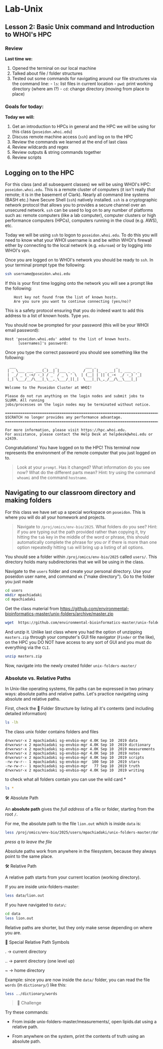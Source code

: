 # Lab-Unix

## Lesson 2: Basic Unix command and Introduction to WHOI's HPC

### Review
**Last time we:**
1. Opened the terminal on our local machine
2. Talked about file / folder structures
3. Tested out some  commands for navigating around our file structures via the command line:
        - `ls`: list files in current location
        - `pwd`: print working directory (where am I?)
        - `cd`: change directory (moving from place to place)


### Goals for today: 
**Today we will:**
1. Get an introduction to HPCs in general and the HPC we will be using for this class (`poseidon.whoi.edu`) 
2. Discuss remote machine access (`ssh`) and log on to the HPC
3. Review the commands we learned at the end of last class 
4. Review wildcards and regex
5. Review outputs & string commands together
6. Review scripts


## Logging on to the HPC
For this class (and all subsequent classes) we will be using WHOI's HPC: `poseidon.whoi.edu`. This is a remote cluster of computers (it isn't really *that* remote; it is in the basement of Clark). Nearly all command line systems (BASH etc.) have Secure Shell (`ssh`) natively installed. `ssh` is a cryptographic network protocol that allows you to provides a secure channel over an unsecured network. `ssh` can be used to log on to any number of platforms such as: remote computers (like a lab computer), computer clusters or high performance computers (HPCs), computers running in the cloud (e.g. AWS), etc. 

Today we will be using `ssh` to logon to `poseidon.whoi.edu`. To do this you will need to know what your WHOI username is and be within WHOI's firewall either by connecting to the local network (e.g. `eduroam`) or by logging into WHOI's vpn. 

Once you are logged on to WHOI's network you should be ready to `ssh`. In your terminal prompt type the following: 

```bash
ssh username@poseidon.whoi.edu
``` 
If this is your first time logging onto the network you will see a prompt like the following: 

``` text 
	Host key not found from the list of known hosts.
	Are you sure you want to continue connecting (yes/no)? 
```
This is a safety protocol ensuring that you do indeed want to add this address to a list of known hosts. Type `yes`. 

You should now be prompted for your password (this will be your WHOI email password): 
``` text 
Host 'poseidon.whoi.edu' added to the list of known hosts.
      [usernames]'s password:
```
Once you type the correct password you should see something like the following:
```text
  ___             _    _             ___ _         _           
 | _ \___ ___ ___(_)__| |___ _ _    / __| |_  _ __| |_ ___ _ _ 
 |  _/ _ (_-</ -_) / _` / _ \ ' \  | (__| | || (_-<  _/ -_) '_|
 |_| \___/__/\___|_\__,_\___/_||_|  \___|_|\_,_/__/\__\___|_|  

Welcome to the Poseidon Cluster at WHOI!

Please do not run anything on the login nodes and submit jobs to SLURM. All running 
jobs/processes on the login nodes may be terminated without notice.

===================================================================================
$SCRATCH no longer provides any performance advantage.
===================================================================================

For more information, please visit https://hpc.whoi.edu.
For assistance, please contact the Help Desk at helpdesk@whoi.edu or x2439.
```
Congratulations! You have logged on to the HPC! This terminal now represents the environment of the remote computer that you just logged on to. 


>Look at your `prompt`. Has it changed? What information do you see now? What do the different parts mean? Hint: try using the command `whoami` and the command `hostname`. 

## Navigating to our classroom directory and making folders
For this class we have set up a special workspace on `poseidon`. This is where you will do all your homework and projects. 

>Navigate to `/proj/omics/env-bio/2025`. What folders do you see?  Hint: if you are typing out the path provided rather than copying it, try hitting the `tab` key in the middle of the word or phrase, this should automatically complete the phrase for you *or* if there is more than one option repeatedly hitting `tab` will bring up a listing of all options. 

You should see a folder within `/proj/omics/env-bio/2025` called `users/`. This directory holds many subdirectories that we will be using in the class. 

Navigate to the `users` folder and create your personal directory. Use your poseidon user name, and command `mk` ("make directory"). Go to the folder you just made 

```bash
cd users
mkdir mpachiadaki
cd mpachiadaki
```
Get the class material from https://github.com/environmental-bioinformatics-master/unix-folders/archive/master.zip

```bash
wget  https://github.com/environmental-bioinformatics-master/unix-folders/archive/master.zip
```

And unzip it. Unlike last class where you had the option of unzipping `masters.zip` through your computer's GUI file navigator (`Finder` or the like), on the HPC you DO NOT have access to any sort of GUI and you must do everything via the `CLI`. 

```bash
unzip masters.zip
```

Now, navigate into the newly created folder `unix-folders-master/`

### Absolute vs. Relative Paths
In Unix-like operating systems, file paths can be expressed in two primary ways: absolute paths and relative paths. Let's practice navigating using absolute and relative paths.

First, check the 📂 Folder Structure by listing all it's contents (and including detailed information)

```bash
ls -lh
```

The class unix folder contains folders and files
```text
drwxrwsr-x 2 mpachiadaki sg-envbio-mgr 4.0K Sep 10  2019 data
drwxrwsr-x 2 mpachiadaki sg-envbio-mgr 4.0K Sep 10  2019 dictionary
drwxrwsr-x 2 mpachiadaki sg-envbio-mgr 4.0K Sep 10  2019 measurements
drwxrwsr-x 2 mpachiadaki sg-envbio-mgr 4.0K Sep 10  2019 notes
drwxrwsr-x 2 mpachiadaki sg-envbio-mgr 4.0K Sep 10  2019 scripts
-rw-rw-r-- 1 mpachiadaki sg-envbio-mgr  100 Sep 10  2019 stars
-rw-rw-r-- 1 mpachiadaki sg-envbio-mgr   77 Sep 10  2019 truth
drwxrwsr-x 2 mpachiadaki sg-envbio-mgr 4.0K Sep 10  2019 writing
```
to check what all folders contain you can use the wild card *

```bash
ls *
```


🛠️ Absolute Path

An **absolute path** gives the *full address* of a file or folder, starting from the root `/`.

For me, the absolute path to the file `lion.out` which is inside `data` is:

```bash
less /proj/omics/env-bio/2025/users/mpachiadaki/unix-folders-master/data/lion.out
```
*press q to leave the file*

Absolute paths work from anywhere in the filesystem, because they always point to the same place.

🛠️ Relative Path

A relative path starts from your current location (working directory).

If you are inside unix-folders-master:
```bash
less data/lion.out
```

If you have navigated to `data\`:
```bash
cd data
less lion.out
```

Relative paths are shorter, but they only make sense depending on where you are.

🔎 Special Relative Path Symbols

. → current directory

.. → parent directory (one level up)

~ → home directory

Example: since you are now inside the `data/` folder, you can read the file `words` (in `dictionary/`) like this:

```bash
less ../dictionary/words
```

>🧩 Challenge

Try these commands:

- From inside unix-folders-master/measurements/, open lipids.dat using a relative path.

- From anywhere on the system, print the contents of truth using an absolute path.


